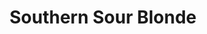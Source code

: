 ---
abv: 5.2%
alt:
availability: Keg
bitterness: 
description:
gravity: 
hops: 
img: southern-sour-blonde.jpg
layout: beer
malt: 
modal-id: southern-sour-blonde
title: Southern Sour Blonde
on-tap: nope
sourness: 
style: Sour
---